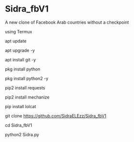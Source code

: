 # Sidra_fbV1
A new clone of Facebook Arab countries without a checkpoint

using Termux

apt update

 apt upgrade -y

 apt install git -y

 pkg install python

 pkg install python2 -y

 pip2 install requests

 pip2 install mechanize

 pip install lolcat

 git clone https://github.com/SidraELEzz/Sidra_fbV1

 cd Sidra_fbV1

 python2 Sidra.py
